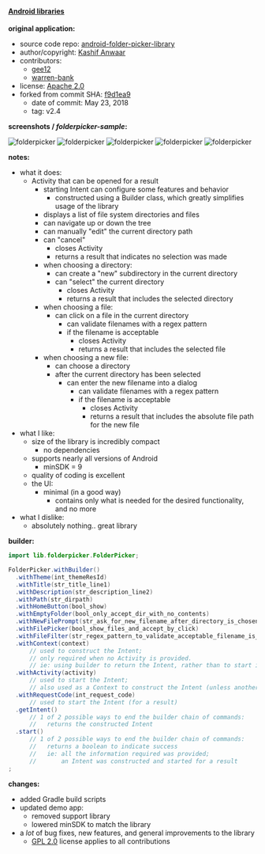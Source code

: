 #### [Android libraries](https://github.com/warren-bank/Android-libraries/tree/fork/kashifo/android-folder-picker-library/PR13-gee12)

__original application:__

* source code repo: [android-folder-picker-library](https://github.com/kashifo/android-folder-picker-library)
* author/copyright: [Kashif Anwaar](https://github.com/kashifo)
* contributors:
  * [gee12](https://github.com/gee12/android-folder-picker-library)
  * [warren-bank](https://github.com/warren-bank/Android-libraries/tree/fork/kashifo/android-folder-picker-library/PR13-gee12)
* license: [Apache 2.0](https://github.com/kashifo/android-folder-picker-library/blob/f9d1ea948ca63333540432d7fcf5276b071994df/LICENSE)
* forked from commit SHA: [f9d1ea9](https://github.com/kashifo/android-folder-picker-library/tree/f9d1ea948ca63333540432d7fcf5276b071994df)
  * date of commit: May 23, 2018
  * tag: v2.4

__screenshots / _folderpicker-sample_:__

![folderpicker](./.screenshots/folderpicker-sample/1-sample-app.png)
![folderpicker](./.screenshots/folderpicker-sample/2-pick-folder.png)
![folderpicker](./.screenshots/folderpicker-sample/3-edit-location-dialog.png)
![folderpicker](./.screenshots/folderpicker-sample/4-pick-file.png)
![folderpicker](./.screenshots/folderpicker-sample/5-new-file-prompt.png)

__notes:__

* what it does:
  * Activity that can be opened for a result
    * starting Intent can configure some features and behavior
      * constructed using a Builder class, which greatly simplifies usage of the library
    * displays a list of file system directories and files
    * can navigate up or down the tree
    * can manually "edit" the current directory path
    * can "cancel"
      * closes Activity
      * returns a result that indicates no selection was made
    * when choosing a directory:
      * can create a "new" subdirectory in the current directory
      * can "select" the current directory
        * closes Activity
        * returns a result that includes the selected directory
    * when choosing a file:
      * can click on a file in the current directory
        * can validate filenames with a regex pattern
        * if the filename is acceptable
          * closes Activity
          * returns a result that includes the selected file
    * when choosing a new file:
      * can choose a directory
      * after the current directory has been selected
        * can enter the new filename into a dialog
          * can validate filenames with a regex pattern
          * if the filename is acceptable
            * closes Activity
            * returns a result that includes the absolute file path for the new file
* what I like:
  * size of the library is incredibly compact
    * no dependencies
  * supports nearly all versions of Android
    * minSDK = 9
  * quality of coding is excellent
  * the UI:
    * minimal (in a good way)
      * contains only what is needed for the desired functionality, and no more
* what I dislike:
  * absolutely nothing.. great library

__builder:__

```java
import lib.folderpicker.FolderPicker;

FolderPicker.withBuilder()
  .withTheme(int_themeResId)
  .withTitle(str_title_line1)
  .withDescription(str_description_line2)
  .withPath(str_dirpath)
  .withHomeButton(bool_show)
  .withEmptyFolder(bool_only_accept_dir_with_no_contents)
  .withNewFilePrompt(str_ask_for_new_filename_after_directory_is_chosen)
  .withFilePicker(bool_show_files_and_accept_by_click)
  .withFileFilter(str_regex_pattern_to_validate_acceptable_filename_is_chosen)
  .withContext(context)
      // used to construct the Intent;
      // only required when no Activity is provided.
      // ie: using builder to return the Intent, rather than to start it immediately
  .withActivity(activity)
      // used to start the Intent;
      // also used as a Context to construct the Intent (unless another Context is provided)
  .withRequestCode(int_request_code)
      // used to start the Intent (for a result)
  .getIntent()
      // 1 of 2 possible ways to end the builder chain of commands:
      //   returns the constructed Intent
  .start()
      // 1 of 2 possible ways to end the builder chain of commands:
      //   returns a boolean to indicate success
      //   ie: all the information required was provided;
      //       an Intent was constructed and started for a result
;
```

__changes:__

* added Gradle build scripts
* updated demo app:
  * removed support library
  * lowered minSDK to match the library
* a _lot_ of bug fixes, new features, and general improvements to the library
  * [GPL 2.0](https://github.com/warren-bank/Android-libraries/blob/fork/kashifo/android-folder-picker-library/PR13-gee12/LICENSE.txt) license applies to all contributions

